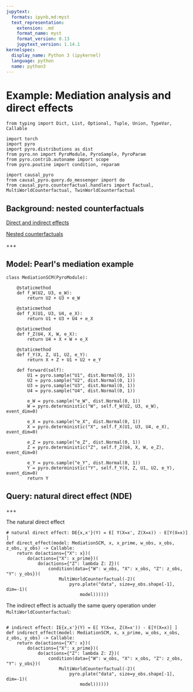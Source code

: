 ```yaml
---
jupytext:
  formats: ipynb,md:myst
  text_representation:
    extension: .md
    format_name: myst
    format_version: 0.13
    jupytext_version: 1.14.1
kernelspec:
  display_name: Python 3 (ipykernel)
  language: python
  name: python3
---
```


# Example: Mediation analysis and direct effects

```{code-cell} ipython3
from typing import Dict, List, Optional, Tuple, Union, TypeVar, Callable

import torch
import pyro
import pyro.distributions as dist
from pyro.nn import PyroModule, PyroSample, PyroParam
from pyro.contrib.autoname import scope
from pyro.poutine import condition, reparam

import causal_pyro
from causal_pyro.query.do_messenger import do
from causal_pyro.counterfactual.handlers import Factual, MultiWorldCounterfactual, TwinWorldCounterfactual
```

## Background: nested counterfactuals

[Direct and indirect effects](https://ftp.cs.ucla.edu/pub/stat_ser/R273-U.pdf)

[Nested counterfactuals](https://proceedings.neurips.cc/paper/2021/hash/36bedb6eb7152f39b16328448942822b-Abstract.html)

+++

## Model: Pearl's mediation example

```{code-cell} ipython3
class MediationSCM(PyroModule):

    @staticmethod
    def f_W(U2, U3, e_W):
        return U2 + U3 + e_W

    @staticmethod
    def f_X(U1, U3, U4, e_X):
        return U1 + U3 + U4 + e_X

    @staticmethod
    def f_Z(U4, X, W, e_X):
        return U4 + X + W + e_X

    @staticmethod
    def f_Y(X, Z, U1, U2, e_Y):
        return X + Z + U1 + U2 + e_Y

    def forward(self):
        U1 = pyro.sample("U1", dist.Normal(0, 1))
        U2 = pyro.sample("U2", dist.Normal(0, 1))
        U3 = pyro.sample("U3", dist.Normal(0, 1))
        U4 = pyro.sample("U4", dist.Normal(0, 1))

        e_W = pyro.sample("e_W", dist.Normal(0, 1))
        W = pyro.deterministic("W", self.f_W(U2, U3, e_W), event_dim=0)

        e_X = pyro.sample("e_X", dist.Normal(0, 1))
        X = pyro.deterministic("X", self.f_X(U1, U3, U4, e_X), event_dim=0)

        e_Z = pyro.sample("e_Z", dist.Normal(0, 1))
        Z = pyro.deterministic("Z", self.f_Z(U4, X, W, e_Z), event_dim=0)

        e_Y = pyro.sample("e_Y", dist.Normal(0, 1))
        Y = pyro.deterministic("Y", self.f_Y(X, Z, U1, U2, e_Y), event_dim=0)
        return Y
```

## Query: natural direct effect (NDE)

+++

The natural direct effect

```{code-cell} ipython3
# natural direct effect: DE{x,x'}(Y) = E[ Y(X=x', Z(X=x)) - E[Y(X=x)] ]
def direct_effect(model: MediationSCM, x, x_prime, w_obs, x_obs, z_obs, y_obs) -> Callable:
    return do(actions={"X": x})(
        do(actions={"X": x_prime})(
            do(actions={"Z": lambda Z: Z})(
                condition(data={"W": w_obs, "X": x_obs, "Z": z_obs, "Y": y_obs})(
                    MultiWorldCounterfactual(-2)(
                        pyro.plate("data", size=y_obs.shape[-1], dim=-1)(
                            model))))))
```

The indirect effect is actually the same query operation under `MultiWorldCounterfactual`:

```{code-cell} ipython3

# indirect effect: IE{x,x'}(Y) = E[ Y(X=x, Z(X=x')) - E[Y(X=x)] ]
def indirect_effect(model: MediationSCM, x, x_prime, w_obs, x_obs, z_obs, y_obs) -> Callable:
    return do(actions={"X": x})(
        do(actions={"X": x_prime})(
            do(actions={"Z": lambda Z: Z})(
                condition(data={"W": w_obs, "X": x_obs, "Z": z_obs, "Y": y_obs})(
                    MultiWorldCounterfactual(-2)(
                        pyro.plate("data", size=y_obs.shape[-1], dim=-1)(
                            model))))))
```
